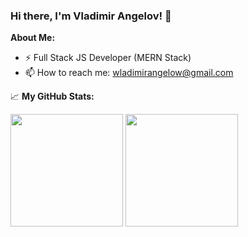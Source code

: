 ### Hi there, I'm Vladimir Angelov! 👋
**About Me:**
- ⚡ Full Stack JS Developer (MERN Stack)
- 📫 How to reach me: wladimirangelow@gmail.com

 📈 **My GitHub Stats:**
<p>
  <img height="180em" src="https://github-readme-stats.vercel.app/api?username=VladimirAngelov&hide=issues&show_icons=true&count_private=true&include_all_commits=true"/>
  <img height="180em" src="https://github-readme-stats.vercel.app/api/top-langs/?username=VladimirAngelov&layout=compact&hide=handlebars"/>
</p>
